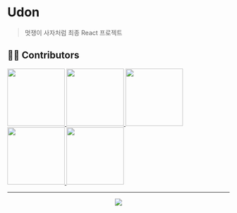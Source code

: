 # Udon
> 멋쟁이 사자처럼 최종 React 프로젝트 

## 🧑‍💻 Contributors

<p>
  <a href="https://github.com/leejh4197">
    <img src="https://github.com/leejh4197.png" width="130">
  </a>
  <a href="https://github.com/dydgh142">
    <img src="https://github.com/dydgh142.png" width="130">
  </a>
  <a href="https://github.com/YUhari0901">
    <img src="https://github.com/YUhari0901.png" width="130">
  </a>
  <a href="https://github.com/oweaj">
    <img src="https://github.com/oweaj.png" width="130">
  </a>
  <a href="https://github.com/sumin-Kim-00">
    <img src="https://github.com/sumin-Kim-00.png" width="130">
  </a>

</p>

---

<div align="center">
  <img src="https://user-images.githubusercontent.com/98027471/224203480-76aeb569-3f62-4ec0-a00b-25dd0e054985.png">
</div>